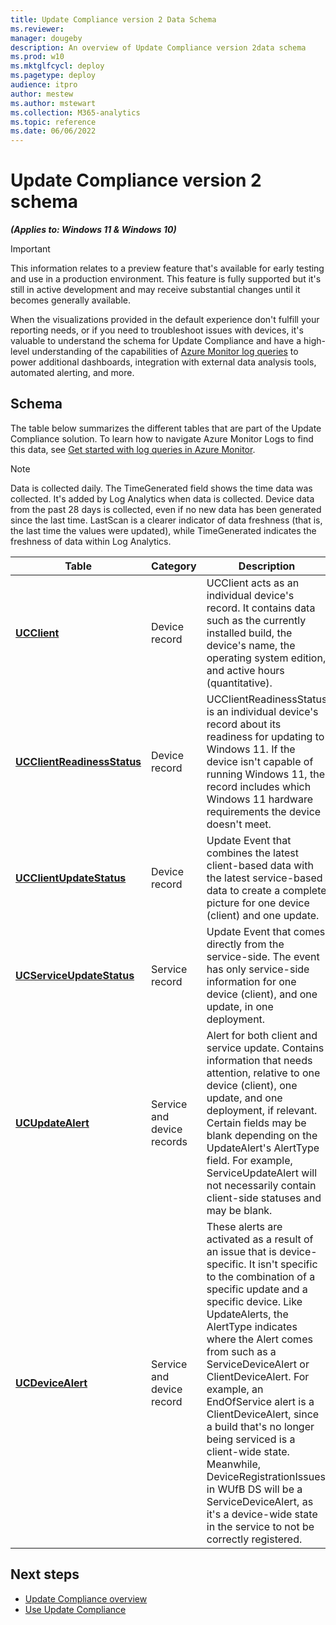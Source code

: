 ```yaml
---
title: Update Compliance version 2 Data Schema
ms.reviewer: 
manager: dougeby
description: An overview of Update Compliance version 2data schema
ms.prod: w10
ms.mktglfcycl: deploy
ms.pagetype: deploy
audience: itpro
author: mestew
ms.author: mstewart
ms.collection: M365-analytics
ms.topic: reference
ms.date: 06/06/2022
---
```


# Update Compliance version 2 schema 
<!--37063317, 30141258, 37063041-->
***(Applies to: Windows 11 & Windows 10)***

> [!Important]
> This information relates to a preview feature that's available for early testing and use in a production environment. This feature is fully supported but it's still in active development and may receive substantial changes until it becomes generally available.

When the visualizations provided in the default experience don't fulfill your reporting needs, or if you need to troubleshoot issues with devices, it's valuable to understand the schema for Update Compliance and have a high-level understanding of the capabilities of [Azure Monitor log queries](/azure/azure-monitor/log-query/query-language) to power additional dashboards, integration with external data analysis tools, automated alerting, and more.

## Schema

The table below summarizes the different tables that are part of the Update Compliance solution. To learn how to navigate Azure Monitor Logs to find this data, see [Get started with log queries in Azure Monitor](/azure/azure-monitor/log-query/get-started-queries).

> [!NOTE]
> Data is collected daily. The TimeGenerated field shows the time data was collected. It's added by Log Analytics when data is collected. Device data from the past 28 days is collected, even if no new data has been generated since the last time. LastScan is a clearer indicator of data freshness (that is, the last time the values were updated), while TimeGenerated indicates the freshness of data within Log Analytics.

|Table |Category |Description |
|--|--|--|
| [**UCClient**](update-compliance-v2-schema-ucclient.md) | Device record | UCClient acts as an individual device's record. It contains data such as the currently installed build, the device's name, the operating system edition, and active hours (quantitative). |
|[**UCClientReadinessStatus**](update-compliance-v2-schema-ucclientreadinessstatus.md) | Device record | UCClientReadinessStatus is an individual device's record about its readiness for updating to Windows 11. If the device isn't capable of running Windows 11, the record includes which Windows 11 hardware requirements the device doesn't meet.|
| [**UCClientUpdateStatus**](update-compliance-v2-schema-ucclientupdatestatus.md) |  Device record |  Update Event that combines the latest client-based data with the latest service-based data to create a complete picture for one device (client) and one update. |
| [**UCServiceUpdateStatus**](update-compliance-v2-schema-ucserviceupdatestatus.md) | Service record  | Update Event that comes directly from the service-side. The event has only service-side information for one device (client), and one update, in one deployment. |
| [**UCUpdateAlert**](update-compliance-v2-schema-ucupdatealert.md) | Service and device records  |  Alert for both client and service update. Contains information that needs attention, relative to one device (client), one update, and one deployment, if relevant. Certain fields may be blank depending on the UpdateAlert's AlertType field. For example, ServiceUpdateAlert will not necessarily contain client-side statuses and may be blank.  |
| [**UCDeviceAlert**](update-compliance-v2-schema-ucdevicealert.md)| Service and device record  |  These alerts are activated as a result of an issue that is device-specific. It isn't specific to the combination of a specific update and a specific device. Like UpdateAlerts, the AlertType indicates where the Alert comes from such as a ServiceDeviceAlert or ClientDeviceAlert. For example, an EndOfService alert is a ClientDeviceAlert, since a build that's no longer being serviced is a client-wide state. Meanwhile, DeviceRegistrationIssues in WUfB DS will be a ServiceDeviceAlert, as it's a device-wide state in the service to not be correctly registered.  |

## Next steps

- [Update Compliance overview](update-compliance-v2-overview.md)
- [Use Update Compliance](update-compliance-v2-use.md)
